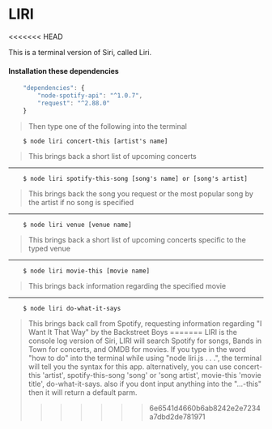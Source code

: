 # LIRI
<<<<<<< HEAD

This is a terminal version of Siri, called Liri.

#### Installation these dependencies
```javascript
    "dependencies": {
        "node-spotify-api": "^1.0.7",
        "request": "^2.88.0"
    }
```
> Then type one of the following into the terminal

```console
    $ node liri concert-this [artist's name]
```
> This brings back a short list of upcoming concerts
---
```console
    $ node liri spotify-this-song [song's name] or [song's artist]
```
> This brings back the song you request or the most popular song by the artist if no song is specified
---
```console
    $ node liri venue [venue name]
```
> This brings back a short list of upcoming concerts specific to the typed venue
---
```console
    $ node liri movie-this [movie name]
```
> This brings back information regarding the specified movie
---
```console
    $ node liri do-what-it-says
```
> This brings back call from Spotify, requesting information regarding "I Want It That Way" by the Backstreet Boys
=======
LIRI is the console log version of Siri, LIRI will search Spotify for songs, Bands in Town for concerts, and OMDB for movies.
If you type in the word "how to do" into the terminal while using "node liri.js . . .", the terminal will tell you the syntax for this app.
alternatively, you can use concert-this 'artist', spotify-this-song 'song' or 'song artist', movie-this 'movie title', do-what-it-says. also if you dont input anything into the "...-this" then it will return a default parm. 
>>>>>>> 6e6541d4660b6ab8242e2e7234a7dbd2de781971
